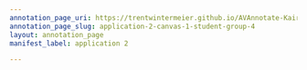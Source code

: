 ```yaml
---
annotation_page_uri: https://trentwintermeier.github.io/AVAnnotate-Kairos-Review/annotations/application-2-canvas-1-student-group-4.json
annotation_page_slug: application-2-canvas-1-student-group-4
layout: annotation_page
manifest_label: application 2

---
```

